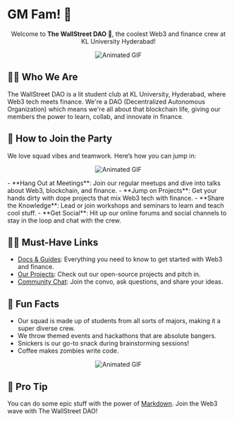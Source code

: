 # GM Fam! 👋
<p align="center">
Welcome to <b>The WallStreet DAO 🚀</b>, the coolest Web3 and finance crew at KL University Hyderabad!
</p>
<p align="center">
  <img src="https://media0.giphy.com/media/29oib9M907xJP2Alga/giphy.gif?cid=6c09b952pc4hfusu3ag9gk94q67wb9agjf7va5vgq0576u65&ep=v1_internal_gif_by_id&rid=giphy.gif&ct=g" alt="Animated GIF">
</p>

## 🙋‍♂️ Who We Are
The WallStreet DAO is a lit student club at KL University, Hyderabad, where Web3 tech meets finance. We're a DAO (Decentralized Autonomous Organization) which means we're all about that blockchain life, giving our members the power to learn, collab, and innovate in finance.

## 🌈 How to Join the Party
We love squad vibes and teamwork. Here’s how you can jump in:
<p align="center">
  <img src="https://media3.giphy.com/media/7whm31rMz0t9yB42Tp/giphy.gif?cid=6c09b952tfwd5qom442tk9ptrunx31hfrc1y0yvheng1enpx&ep=v1_internal_gif_by_id&rid=giphy.gif&ct=g" alt="Animated GIF">
</p>
- **Hang Out at Meetings**: Join our regular meetups and dive into talks about Web3, blockchain, and finance.
- **Jump on Projects**: Get your hands dirty with dope projects that mix Web3 tech with finance.
- **Share the Knowledge**: Lead or join workshops and seminars to learn and teach cool stuff.
- **Get Social**: Hit up our online forums and social channels to stay in the loop and chat with the crew.

## 👩‍💻 Must-Have Links

- [Docs & Guides](#): Everything you need to know to get started with Web3 and finance.
- [Our Projects](#): Check out our open-source projects and pitch in.
- [Community Chat](#): Join the convo, ask questions, and share your ideas.

## 🍿 Fun Facts
- Our squad is made up of students from all sorts of majors, making it a super diverse crew.
- We throw themed events and hackathons that are absolute bangers.
- Snickers is our go-to snack during brainstorming sessions!
- Coffee makes zombies write code. 

<p align="center">  <img src="https://pa1.aminoapps.com/7448/5cfe5634aede8bc743c379e715aa52a6ba15318cr1-500-282_hq.gif" alt="Animated GIF">
</p>

## 🧙 Pro Tip
You can do some epic stuff with the power of [Markdown](https://docs.github.com/github/writing-on-github/getting-started-with-writing-and-formatting-on-github/basic-writing-and-formatting-syntax). Join the Web3 wave with The WallStreet DAO!
